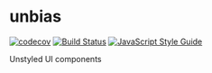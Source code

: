 # unbias
[![codecov](https://codecov.io/gh/Bazooo/unbias/branch/master/graph/badge.svg)](https://codecov.io/gh/Bazooo/unbias)
[![Build Status](https://travis-ci.org/Bazooo/unbias.svg?branch=master)](https://travis-ci.org/Bazooo/unbias)
[![JavaScript Style Guide](https://img.shields.io/badge/code_style-standard-brightgreen.svg)](https://standardjs.com)

Unstyled UI components
